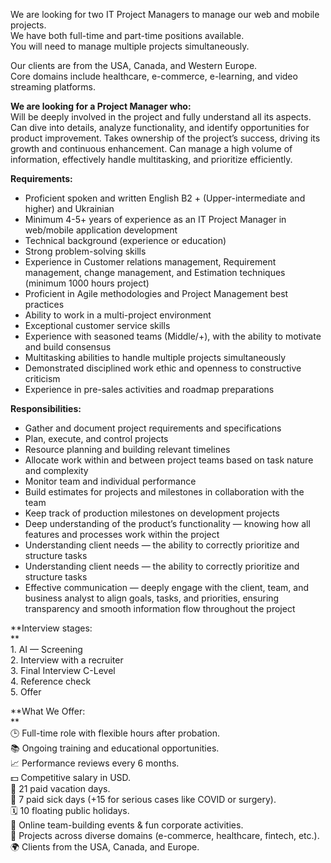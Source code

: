 We are looking for two IT Project Managers to manage our web and mobile
projects.  
We have both full-time and part-time positions available.  
You will need to manage multiple projects simultaneously.

Our clients are from the USA, Canada, and Western Europe.  
Core domains include healthcare, e-commerce, e-learning, and video streaming
platforms.

  
**We are looking for a Project Manager who:**  
Will be deeply involved in the project and fully understand all its aspects.
Can dive into details, analyze functionality, and identify opportunities for
product improvement. Takes ownership of the project’s success, driving its
growth and continuous enhancement. Can manage a high volume of information,
effectively handle multitasking, and prioritize efficiently.  
  
**Requirements:**

  * Proficient spoken and written English B2 + (Upper-intermediate and higher) and Ukrainian
  * Minimum 4-5+ years of experience as an IT Project Manager in web/mobile application development
  * Technical background (experience or education)
  * Strong problem-solving skills
  * Experience in Customer relations management, Requirement management, change management, and Estimation techniques (minimum 1000 hours project)
  * Proficient in Agile methodologies and Project Management best practices
  * Ability to work in a multi-project environment
  * Exceptional customer service skills
  * Experience with seasoned teams (Middle/+), with the ability to motivate and build consensus
  * Multitasking abilities to handle multiple projects simultaneously
  * Demonstrated disciplined work ethic and openness to constructive criticism
  * Experience in pre-sales activities and roadmap preparations

**Responsibilities:**

  * Gather and document project requirements and specifications
  * Plan, execute, and control projects
  * Resource planning and building relevant timelines
  * Allocate work within and between project teams based on task nature and complexity
  * Monitor team and individual performance
  * Build estimates for projects and milestones in collaboration with the team
  * Keep track of production milestones on development projects
  * Deep understanding of the product’s functionality — knowing how all features and processes work within the project
  * Understanding client needs — the ability to correctly prioritize and structure tasks
  * Understanding client needs — the ability to correctly prioritize and structure tasks
  * Effective communication — deeply engage with the client, team, and business analyst to align goals, tasks, and priorities, ensuring transparency and smooth information flow throughout the project

**Interview stages:  
**  
1\. AI — Screening  
2\. Interview with a recruiter  
3\. Final Interview C-Level  
4\. Reference check  
5\. Offer  
  
**What We Offer:  
**  
🕒 Full-time role with flexible hours after probation.  
📚 Ongoing training and educational opportunities.  
📈 Performance reviews every 6 months.  
💵 Competitive salary in USD.  
🌴 21 paid vacation days.  
🤒 7 paid sick days (+15 for serious cases like COVID or surgery).  
🗓️ 10 floating public holidays.  
🎉 Online team-building events & fun corporate activities.  
🚀 Projects across diverse domains (e-commerce, healthcare, fintech, etc.).  
🌍 Clients from the USA, Canada, and Europe.